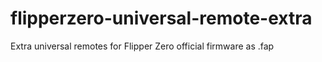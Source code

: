 # flipperzero-universal-remote-extra
Extra universal remotes for Flipper Zero official firmware as .fap
